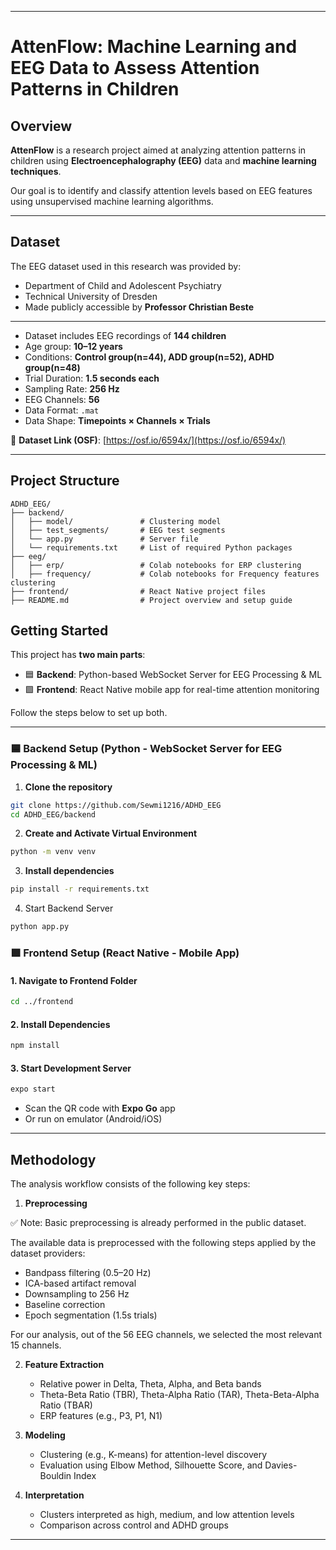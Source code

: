 
---

# AttenFlow: Machine Learning and EEG Data to Assess Attention Patterns in Children

## Overview

**AttenFlow** is a research project aimed at analyzing attention patterns in children using **Electroencephalography (EEG)** data and **machine learning techniques**.


Our goal is to identify and classify attention levels based on EEG features using unsupervised machine learning algorithms.

---

## Dataset

The EEG dataset used in this research was provided by:

* Department of Child and Adolescent Psychiatry
* Technical University of Dresden
* Made publicly accessible by **Professor Christian Beste**

---

* Dataset includes EEG recordings of **144 children**
* Age group: **10–12 years**
* Conditions: **Control group(n=44), ADD group(n=52), ADHD group(n=48)**
* Trial Duration: **1.5 seconds each**
* Sampling Rate: **256 Hz**
* EEG Channels: **56**
* Data Format: `.mat`
* Data Shape: **Timepoints × Channels × Trials**

🔗 **Dataset Link (OSF)**: [https://osf.io/6594x/](https://osf.io/6594x/)

---


## Project Structure

```
ADHD_EEG/
├── backend/
│   ├── model/               # Clustering model
│   ├── test_segments/       # EEG test segments
│   └── app.py               # Server file
│   └── requirements.txt     # List of required Python packages
├── eeg/
│   ├── erp/                 # Colab notebooks for ERP clustering
│   ├── frequency/           # Colab notebooks for Frequency features clustering
├── frontend/                # React Native project files
├── README.md                # Project overview and setup guide
```

## Getting Started

This project has **two main parts**:

* 🟦 **Backend**: Python-based WebSocket Server for EEG Processing & ML
* 🟩 **Frontend**: React Native mobile app for real-time attention monitoring

Follow the steps below to set up both.

---
### 🟦 Backend Setup (Python - WebSocket Server for EEG Processing & ML)
1. **Clone the repository**

```bash
git clone https://github.com/Sewmi1216/ADHD_EEG
cd ADHD_EEG/backend
```
2. **Create and Activate Virtual Environment**

```bash
python -m venv venv
```

3. **Install dependencies**

```bash
pip install -r requirements.txt
```

4. Start Backend Server

```bash
python app.py
```
### 🟩 Frontend Setup (React Native - Mobile App)

#### 1. Navigate to Frontend Folder

```bash
cd ../frontend
```

#### 2. Install Dependencies

```bash
npm install
```

#### 3. Start Development Server

```bash
expo start
```

* Scan the QR code with **Expo Go** app
* Or run on emulator (Android/iOS)

---
## Methodology

The analysis workflow consists of the following key steps:

1. **Preprocessing**

✅ Note: Basic preprocessing is already performed in the public dataset.

The available data is preprocessed with the following steps applied by the dataset providers:

   * Bandpass filtering (0.5–20 Hz)
   * ICA-based artifact removal
   * Downsampling to 256 Hz
   * Baseline correction
   * Epoch segmentation (1.5s trials)
     
For our analysis, out of the 56 EEG channels, we selected the most relevant 15 channels.

2. **Feature Extraction**

   * Relative power in Delta, Theta, Alpha, and Beta bands
   * Theta-Beta Ratio (TBR), Theta-Alpha Ratio (TAR), Theta-Beta-Alpha Ratio (TBAR)
   * ERP features (e.g., P3, P1, N1)

3. **Modeling**

   * Clustering (e.g., K-means) for attention-level discovery
   * Evaluation using Elbow Method, Silhouette Score, and Davies-Bouldin Index

4. **Interpretation**

   * Clusters interpreted as high, medium, and low attention levels
   * Comparison across control and ADHD groups

---



